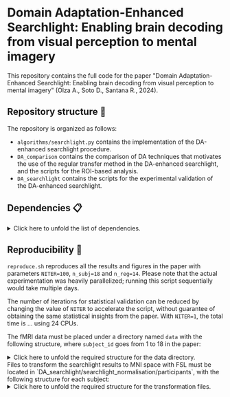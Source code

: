 # Domain Adaptation-Enhanced Searchlight: Enabling brain decoding from visual perception to mental imagery

This repository contains the full code for the paper "Domain Adaptation-Enhanced Searchlight: Enabling brain decoding from visual perception to mental imagery" (Olza A., Soto D., Santana R., 2024).

## Repository structure :seedling:

The repository is organized as follows: 

- `algorithms/searchlight.py` contains the implementation of the DA-enhanced searchlight procedure.
- `DA_comparison` contains the comparison of DA techniques that motivates the use of the regular transfer method in the DA-enhanced searchlight, and the scripts for the ROI-based analysis.
- `DA_searchlight` contains the scripts for the experimental validation of the DA-enhanced searchlight.

## Dependencies :clipboard:
<details>

<summary>Click here to unfold the list of dependencies.</summary>

```bash
adapt
nilearn
matplotlib
seaborn
tqdm
pandas
pathlib
R: r-dplyr r-devtools r-tidyr
FSL
```
</details>

## Reproducibility :crystal_ball:
`reproduce.sh` reproduces all the results and figures in the paper with parameters `NITER=100`, `n_subj=18` and `n_reg=14`. 
Please note that the actual experimentation was heavily parallelized; running this script sequentially would take multiple days. 

The number of iterations for statistical validation can be reduced by changing the value of `NITER` to accelerate the script, without guarantee of obtaining the same statistical insights from the paper. 
With `NITER=1`, the total time is ... using 24 CPUs.

The fMRI data must be placed under a directory named `data` with the following structure, where `subject_id` goes from 1 to 18 in the paper:

<details>

<summary>Click here to unfold the required structure for the data directory.</summary>

```bash
data
├── imagery
│   ├── subject_id
│   │   ├── events.csv
│   │   ├── FFG.npy
│   │   ├── FP.npy
│   │   ├── IFGoperc.npy
│   │   ├── IFGorbital.npy
│   │   ├── IFGtriang.npy
│   │   ├── IPL.npy
│   │   ├── ITG.npy
│   │   ├── LOG.npy
│   │   ├── MOG.npy
│   │   ├── MTG.npy
│   │   ├── PCG.npy
│   │   ├── PCUN.npy
│   │   ├── SFG.npy
│   │   └── TP.npy
├── perception
│   ├── subject_id
│   │   ├── events.csv
│   │   ├── FFG.npy
│   │   ├── FP.npy
│   │   ├── IFGoperc.npy
│   │   ├── IFGorbital.npy
│   │   ├── IFGtriang.npy
│   │   ├── IPL.npy
│   │   ├── ITG.npy
│   │   ├── LOG.npy
│   │   ├── MOG.npy
│   │   ├── MTG.npy
│   │   ├── PCG.npy
│   │   ├── PCUN.npy
│   │   ├── SFG.npy
│   │   └── TP.npy
└── whole_brain
    ├── imagery
    │   ├── subject_id
    │   │   └── imagery_detrended_zscored_stacked_vols_of_interest_searchlight.nii.gz
    └── perception
        ├── subject_id
        │   ├── example_func_deoblique_brainmask.nii
        │   └── perception_detrended_zscored_stacked_vols_of_interest_searchlight.nii.gz
```
</details>
Files to transform the searchlight results to MNI space with FSL must be located in `DA_searchlight/searchlight_normalisation/participants`, with the following structure for each subject:

<details>

<summary>Click here to unfold the required structure for the transformation files.</summary>

```bash
participants
├── subject_id
│   └── perception
│       ├── preprocessed
│       │   └── mni
│       │       └── example_func
│       │           └── examplefunc2struct.mat
│       └── raw
│           └── anat
│               └── nonlinear_trans.nii.gz
```
</details>

